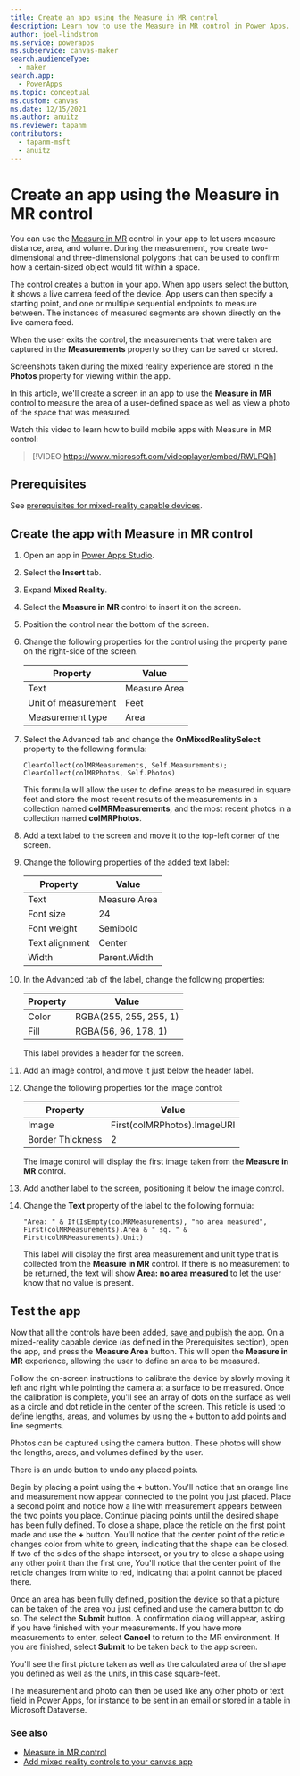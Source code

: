 ```yaml
---
title: Create an app using the Measure in MR control
description: Learn how to use the Measure in MR control in Power Apps.
author: joel-lindstrom
ms.service: powerapps
ms.subservice: canvas-maker
search.audienceType: 
  - maker
search.app: 
  - PowerApps
ms.topic: conceptual
ms.custom: canvas
ms.date: 12/15/2021
ms.author: anuitz
ms.reviewer: tapanm
contributors:
  - tapanm-msft
  - anuitz
---
```


# Create an app using the Measure in MR control

You can use the [Measure in MR](../mixed-reality-component-measure-distance.md) control in your app to let users measure distance, area, and volume. During the measurement, you create two-dimensional and three-dimensional polygons that can be used to confirm how a certain-sized object would fit within a space.

The control creates a button in your app. When app users select the button, it shows a live camera feed of the device. App users can then specify a starting point, and one or multiple sequential endpoints to measure between. The instances of measured segments are shown directly on the live camera feed.

When the user exits the control, the measurements that were taken are captured in the **Measurements** property so they can be saved or stored.

Screenshots taken during the mixed reality experience are stored in the **Photos** property for viewing within the app.

In this article, we'll create a screen in an app to use the **Measure in MR** control to measure the area of a user-defined space as well as view a photo of the space that was measured.

Watch this video to learn how to build mobile apps with Measure in MR control:
> [!VIDEO https://www.microsoft.com/videoplayer/embed/RWLPQh]

## Prerequisites

See [prerequisites for mixed-reality capable devices](../mixed-reality-overview.md#prerequisites).

## Create the app with Measure in MR control

1. Open an app in [Power Apps Studio](https://make.powerapps.com).

1. Select the **Insert** tab.

1. Expand **Mixed Reality**.

1. Select the **Measure in MR** control to insert it on the screen.

1. Position the control near the bottom of the screen.

1. Change the following properties for the control using the property pane on the right-side of the screen.

    | Property            | Value        |
    |---------------------|--------------|
    | Text                | Measure Area |
    | Unit of measurement | Feet         |
    | Measurement type    | Area         |

1. Select the Advanced tab and change the **OnMixedRealitySelect** property to the following formula:

    ```powerapps-dot
    ClearCollect(colMRMeasurements, Self.Measurements);  
    ClearCollect(colMRPhotos, Self.Photos)  
    ```

    This formula will allow the user to define areas to be measured in square feet and store the most recent results of the measurements in a collection named **colMRMeasurements**, and the most recent photos in a collection named **colMRPhotos**.

1. Add a text label to the screen and move it to the top-left corner of the screen.

1. Change the following properties of the added text label:

    | Property       | Value        |
    |----------------|--------------|
    | Text           | Measure Area |
    | Font size      | 24           |
    | Font weight    | Semibold     |
    | Text alignment | Center       |
    | Width          | Parent.Width |

1. In the Advanced tab of the label, change the following properties:

    | Property | Value                  |
    |----------|------------------------|
    | Color    | RGBA(255, 255, 255, 1) |
    | Fill     | RGBA(56, 96, 178, 1)   |

    This label provides a header for the screen.

1. Add an image control, and move it just below the header label.

1. Change the following properties for the image control:

    | Property         | Value                       |
    |------------------|-----------------------------|
    | Image            | First(colMRPhotos).ImageURI |
    | Border Thickness | 2                           |

    The image control will display the first image taken from the **Measure in MR** control.

1. Add another label to the screen, positioning it below the image control. 

1. Change the **Text** property of the label to the following formula:

    ```powerapps-dot
    "Area: " & If(IsEmpty(colMRMeasurements), "no area measured", First(colMRMeasurements).Area & " sq. " & First(colMRMeasurements).Unit)
    ```

    This label will display the first area measurement and unit type that is collected from the **Measure in MR** control. If there is no measurement to be returned, the text will show **Area: no area measured** to let the user know that no value is present.

## Test the app

Now that all the controls have been added, [save and publish](../save-publish-app.md) the app. On a mixed-reality capable device (as defined in the Prerequisites section), open the app, and press the **Measure Area** button. This will open the **Measure in MR** experience, allowing the user to define an area to be measured.

Follow the on-screen instructions to calibrate the device by slowly moving it left and right while pointing the camera at a surface to be measured. Once the calibration is complete, you'll see an array of dots on the surface as well as a circle and dot reticle in the center of the screen. This reticle is used to define lengths, areas, and volumes by using the + button to add points and line segments.

Photos can be captured using the camera button. These photos will show the lengths, areas, and volumes defined by the user.

There is an undo button to undo any placed points.

Begin by placing a point using the **+** button. You'll notice that an orange line and measurement now appear connected to the point you just placed. Place a second point and notice how a line with measurement appears between the two points you place. Continue placing points until the desired shape has been fully defined. To close a shape, place the reticle on the first point made and use the **+** button. You'll notice that the center point of the reticle changes color from white to green, indicating that the shape can be closed. If two of the sides of the shape intersect, or you try to close a shape using any other point than the first one, You'll notice that the center point of the reticle changes from white to red, indicating that a point cannot be placed there.

Once an area has been fully defined, position the device so that a picture can be taken of the area you just defined and use the camera button to do so. The select the **Submit** button. A confirmation dialog will appear, asking if you have finished with your measurements. If you have more measurements to enter, select **Cancel** to return to the MR environment. If you are finished, select **Submit** to be taken back to the app screen.

You'll see the first picture taken as well as the calculated area of the shape you defined as well as the units, in this case square-feet.

The measurement and photo can then be used like any other photo or text field in Power Apps, for instance to be sent in an email or stored in a table in Microsoft Dataverse.

### See also

- [Measure in MR control](../mixed-reality-component-measure-distance.md)
- [Add mixed reality controls to your canvas app](../mixed-reality-overview.md)
